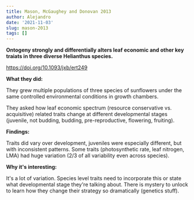 ```yaml
---
title: Mason, McGaughey and Donovan 2013
author: Alejandro
date: '2021-11-03'
slug: mason-2013
tags: []
---
```

**Ontogeny strongly and differentially alters leaf economic and other key traiats in three diverse Helianthus species.**

https://doi.org/10.1093/jxb/ert249


**What they did:**

They grew multiple populations of three species of sunflowers under the same controlled environmental conditions in growth chambers.

They asked how leaf economic spectrum (resource conservative vs. acquisitive) related traits change at different developmental stages (juvenile, not budding, budding, pre-reproductive, flowering, fruiting). 

**Findings:**

Traits did vary over development, juveniles were especially different, but with inconsistent patterns. Some traits (photosynthetic rate, leaf nitrogen, LMA) had huge variation (2/3 of all variability even across species).

**Why it's interesting:**

It's a lot of variation. Species level traits need to incorporate this or state what developmental stage they're talking about. There is mystery to unlock to learn how they change their strategy so dramatically (genetics stuff).